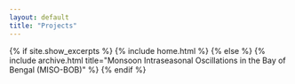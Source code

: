 ```yaml
---
layout: default
title: "Projects"
---
```



{% if site.show_excerpts %}
  {% include home.html %}
{% else %}
  {% include archive.html title="Monsoon Intraseasonal Oscillations in the Bay of Bengal (MISO-BOB)" %}
{% endif %}
